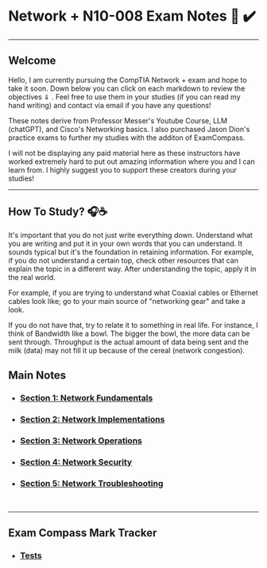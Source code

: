 # Network +  N10-008 Exam Notes 📖 ✔️ 
<hr>

## Welcome
<p> Hello, I am currently pursuing the CompTIA Network + exam and hope to take it soon. Down below you can click on each markdown to review the objectives ⇓ . Feel free to use them in your studies (if you can read my hand writing) and contact via email if you have any questions! 
</p>

<p> These notes derive from Professor Messer's Youtube Course, LLM (chatGPT), and Cisco's Networking basics. I also purchased Jason Dion's practice exams to further my studies with the additon of ExamCompass. 
</p>
  
<p> I will not be displaying any paid material here as these instructors have worked extremely hard to put out amazing information where you and I can learn from. I highly suggest you to support these creators during your studies! 
</p>
<hr> 

## How To Study? 🎧☕
<p> It's important that you do not just write everything down. Understand what you are writing and put it in your own words that you can understand. It sounds typical but it's the foundation in retaining information. For example, if you do not understand a certain top, check other resources that can explain the topic in a different way. After understanding the topic, apply it in the real world. 
  
For example, if you are trying to understand what Coaxial cables or Ethernet cables look like; go to your main source of "networking gear" and take a look. 

If you do not have that, try to relate it to something in real life. For instance, I think of Bandwidth like a bowl. The bigger the bowl, the more data can be sent through. Throughput is the actual amount of data being sent and the milk (data) may not fill it up because of the cereal (network congestion). 
</p>

## Main Notes 
- <h3> <a href="MarkdownV3/Section1.md"> Section 1: Network Fundamentals </a> </h3>
- <h3> <a href="MarkdownV3/Section2.md"> Section 2: Network  Implementations </a> </h3>
- <h3> <a href="MarkdownV3/Section3.md"> Section 3: Network Operations </a> </h3>
- <h3> <a href="MarkdownV3/Section4.md"> Section 4: Network Security </a> </h3>
- <h3> <a href="MarkdownV3/Section5.md"> Section 5: Network Troubleshooting </a> </h3>
<br>
<hr> 

## Exam Compass Mark Tracker 

- <h3> <a href ="MarkdownV3/ExamCompassMarks.md"> Tests </a> </h3>



